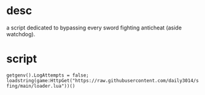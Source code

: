 # desc
a script dedicated to bypassing every sword fighting anticheat (aside watchdog).
# script
``
getgenv().LogAttempts = false; loadstring(game:HttpGet("https://raw.githubusercontent.com/daily3014/sfing/main/loader.lua"))()
``
